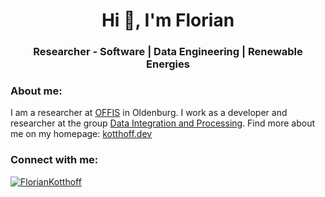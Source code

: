 <h1 align="center">Hi 👋, I'm Florian</h1>
<h3 align="center">Researcher - Software | Data Engineering | Renewable Energies</h3>



<h3 align="left">About me:</h3>
<p align="left">
I am a researcher at <a href="https://www.offis.de/" target="_blank" rel="noreferrer">OFFIS</a> in Oldenburg.
I work as a developer and researcher at the group <a href="https://www.offis.de/en/applications/energy/data-integration-and-processing.html" target="_blank" rel="noreferrer">Data Integration and Processing</a>. 
Find more about me on my homepage: <a href="https://kotthoff.dev" target="_blank" rel="noreferrer">kotthoff.dev</a>
</p>

<h3 align="left">Connect with me:</h3>

<p align="left"> <a href="https://mastodon.energy/@floko" target="blank"><img src="https://img.shields.io/mastodon/follow/109829890350896281?domain=https%3A%2F%2Fmastodon.energy" alt="FlorianKotthoff" /></a> </p>
<p align="left">

<a rel="me" href="https://mastodon.energy/@floko"> </a>
